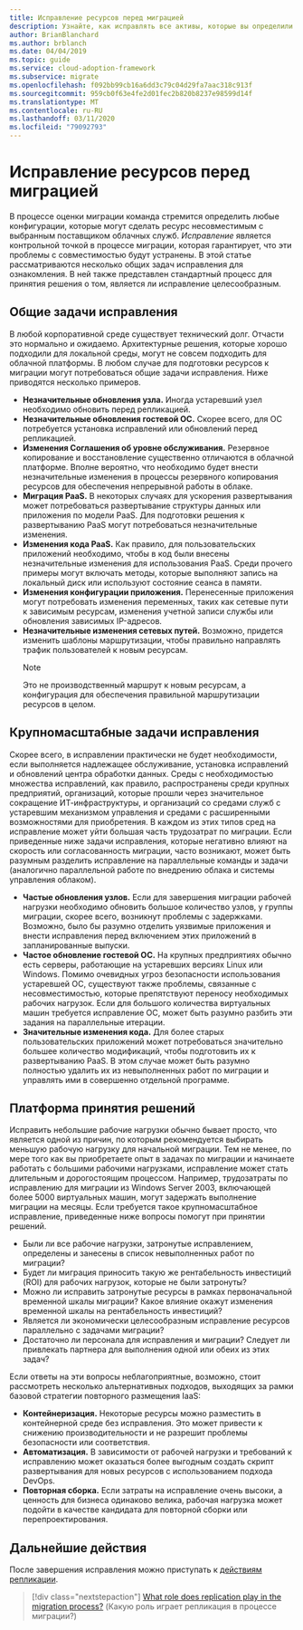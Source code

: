 ```yaml
---
title: Исправление ресурсов перед миграцией
description: Узнайте, как исправлять все активы, которые вы определили как несовместимые с выбранным поставщиком облачных служб перед началом миграции.
author: BrianBlanchard
ms.author: brblanch
ms.date: 04/04/2019
ms.topic: guide
ms.service: cloud-adoption-framework
ms.subservice: migrate
ms.openlocfilehash: f092bb99cb16a6dd3c79c04d29fa7aac318c913f
ms.sourcegitcommit: 959cb0f63e4fe2d01fec2b820b8237e98599d14f
ms.translationtype: MT
ms.contentlocale: ru-RU
ms.lasthandoff: 03/11/2020
ms.locfileid: "79092793"
---
```

# <a name="remediate-assets-prior-to-migration"></a>Исправление ресурсов перед миграцией

В процессе оценки миграции команда стремится определить любые конфигурации, которые могут сделать ресурс несовместимым с выбранным поставщиком облачных служб. *Исправление* является контрольной точкой в процессе миграции, которая гарантирует, что эти проблемы с совместимостью будут устранены. В этой статье рассматриваются несколько общих задач исправления для ознакомления. В ней также представлен стандартный процесс для принятия решения о том, является ли исправление целесообразным.

## <a name="common-remediation-tasks"></a>Общие задачи исправления

В любой корпоративной среде существует технический долг. Отчасти это нормально и ожидаемо. Архитектурные решения, которые хорошо подходили для локальной среды, могут не совсем подходить для облачной платформы. В любом случае для подготовки ресурсов к миграции могут потребоваться общие задачи исправления. Ниже приводятся несколько примеров.

- **Незначительные обновления узла.** Иногда устаревший узел необходимо обновить перед репликацией.
- **Незначительные обновления гостевой ОС.** Скорее всего, для ОС потребуется установка исправлений или обновлений перед репликацией.
- **Изменения Соглашения об уровне обслуживания.** Резервное копирование и восстановление существенно отличаются в облачной платформе. Вполне вероятно, что необходимо будет внести незначительные изменения в процессы резервного копирования ресурсов для обеспечения непрерывной работы в облаке.
- **Миграция PaaS.** В некоторых случаях для ускорения развертывания может потребоваться развертывание структуры данных или приложения по модели PaaS. Для подготовки решения к развертыванию PaaS могут потребоваться незначительные изменения.
- **Изменения кода PaaS.** Как правило, для пользовательских приложений необходимо, чтобы в код были внесены незначительные изменения для использования PaaS. Среди прочего примеры могут включать методы, которые выполняют запись на локальный диск или используют состояние сеанса в памяти.
- **Изменения конфигурации приложения.** Перенесенные приложения могут потребовать изменения переменных, таких как сетевые пути к зависимым ресурсам, изменения учетной записи службы или обновления зависимых IP-адресов.
- **Незначительные изменения сетевых путей.** Возможно, придется изменить шаблоны маршрутизации, чтобы правильно направлять трафик пользователей к новым ресурсам.
    > [!NOTE]
    > Это не производственный маршрут к новым ресурсам, а конфигурация для обеспечения правильной маршрутизации ресурсов в целом.

## <a name="large-scale-remediation-tasks"></a>Крупномасштабные задачи исправления

Скорее всего, в исправлении практически не будет необходимости, если выполняется надлежащее обслуживание, установка исправлений и обновлений центра обработки данных. Среды с необходимостью множества исправлений, как правило, распространены среди крупных предприятий, организаций, которые прошли через значительное сокращение ИТ-инфраструктуры, и организаций со средами служб с устаревшим механизмом управления и средами с расширенными возможностями для приобретения. В каждом из этих типов сред на исправление может уйти большая часть трудозатрат по миграции. Если приведенные ниже задачи исправления, которые негативно влияют на скорость или согласованность миграции, часто возникают, может быть разумным разделить исправление на параллельные команды и задачи (аналогично параллельной работе по внедрению облака и системы управления облаком).

- **Частые обновления узлов.** Если для завершения миграции рабочей нагрузки необходимо обновить большое количество узлов, у группы миграции, скорее всего, возникнут проблемы с задержками. Возможно, было бы разумно отделить уязвимые приложения и внести исправления перед включением этих приложений в запланированные выпуски.
- **Частое обновление гостевой ОС.** На крупных предприятиях обычно есть серверы, работающие на устаревших версиях Linux или Windows. Помимо очевидных угроз безопасности использования устаревшей ОС, существуют также проблемы, связанные с несовместимостью, которые препятствуют переносу необходимых рабочих нагрузок. Если для большого количества виртуальных машин требуется исправление ОС, может быть разумно разбить эти задания на параллельные итерации.
- **Значительные изменения кода.** Для более старых пользовательских приложений может потребоваться значительно большее количество модификаций, чтобы подготовить их к развертыванию PaaS. В этом случае может быть разумно полностью удалить их из невыполненных работ по миграции и управлять ими в совершенно отдельной программе.

## <a name="decision-framework"></a>Платформа принятия решений

Исправить небольшие рабочие нагрузки обычно бывает просто, что является одной из причин, по которым рекомендуется выбирать меньшую рабочую нагрузку для начальной миграции. Тем не менее, по мере того как вы приобретаете опыт в задачах по миграции и начинаете работать с большими рабочими нагрузками, исправление может стать длительным и дорогостоящим процессом. Например, трудозатраты по исправлению для миграции из Windows Server 2003, включающей более 5000 виртуальных машин, могут задержать выполнение миграции на месяцы. Если требуется такое крупномасштабное исправление, приведенные ниже вопросы помогут при принятии решений.

- Были ли все рабочие нагрузки, затронутые исправлением, определены и занесены в список невыполненных работ по миграции?
- Будет ли миграция приносить такую же рентабельность инвестиций (ROI) для рабочих нагрузок, которые не были затронуты?
- Можно ли исправить затронутые ресурсы в рамках первоначальной временной шкалы миграции? Какое влияние окажут изменения временной шкалы на рентабельность инвестиций?
- Является ли экономически целесообразным исправление ресурсов параллельно с задачами миграции?
- Достаточно ли персонала для исправления и миграции? Следует ли привлекать партнера для выполнения одной или обеих из этих задач?

Если ответы на эти вопросы неблагоприятные, возможно, стоит рассмотреть несколько альтернативных подходов, выходящих за рамки базовой стратегии повторного размещения IaaS:

- **Контейнеризация.** Некоторые ресурсы можно разместить в контейнерной среде без исправления. Это может привести к снижению производительности и не разрешит проблемы безопасности или соответствия.
- **Автоматизация.** В зависимости от рабочей нагрузки и требований к исправлению может оказаться более выгодным создать скрипт развертывания для новых ресурсов с использованием подхода DevOps.
- **Повторная сборка.** Если затраты на исправление очень высоки, а ценность для бизнеса одинаково велика, рабочая нагрузка может подойти в качестве кандидата для повторной сборки или перепроектирования.

## <a name="next-steps"></a>Дальнейшие действия

После завершения исправления можно приступать к [действиям репликации](./replicate.md).

> [!div class="nextstepaction"]
> [What role does replication play in the migration process?](./replicate.md) (Какую роль играет репликация в процессе миграции?)
